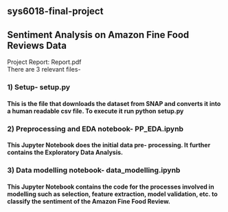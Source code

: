 ## sys6018-final-project
## Sentiment Analysis on Amazon Fine Food Reviews Data
Project Report: Report.pdf<br>
There are 3 relevant files-
### 1) Setup- setup.py
#### This is the file that downloads the dataset from SNAP and converts it into a human readable csv file. To execute it run python setup.py

### 2) Preprocessing and EDA notebook- PP_EDA.ipynb
#### This Jupyter Notebook does the initial data pre- processing. It further contains the Exploratory Data Analysis.

### 3) Data modelling notebook- data_modelling.ipynb
#### This Jupyter Notebook contains the code for the processes involved in modelling such as selection, feature extraction, model validation, etc. to classify the sentiment of the Amazon Fine Food Review. 
